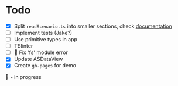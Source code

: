 # Todo

- [x] Split `readScenario.ts` into smaller sections, check [documentation](http://dderevjanik.github.io/agescx/formatscx/)
- [ ] Implement tests (Jake?)
- [ ] Use primitive types in app
- [ ] TSlinter
- [ ] :runner: Fix 'fs' module error
- [x] Update ASDataView
- [x] Create `gh-pages` for demo

:runner: - in progress
